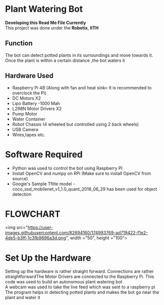 # Plant Watering Bot
**Developing this Read Me File Currently**</br>
This project was done under the **Robotix**, **IITH** <br/>
## Function 
The bot can detect potted plants in its surroundings and move towards it. Once the plant is within a certain distance ,the bot waters it<br/>
## Hardware Used
- Raspberry Pi 4B (Along with fan and heat sink< It is recommended to overclock the Pi) 
- DC Motors X2
- Lipo Battery -1000 Mah
- L298N Motor Drivers X2
- Pump Motor
- Water Container
- Robot Chassis (4 wheeled but controlled using 2 back wheels) 
- USB Camera
- Wires,tapes etc. </br>
# Software Required
- Python was used to control the bot using Raspberry PI
- Install OpenCV and numpy on RPi (Make sure to install OpenCV from source)
- Google's Sample Tflite model  - coco_ssd_mobilenet_v1_1.0_quant_2018_06_29 has been used for object detection</br>

# FLOWCHART
<img src="https://user-images.githubusercontent.com/82694160/174993769-ad719422-f1e2-4de5-b3ff-1c3fb9696a3d.png", width ="50", height ="100">

# Set Up the Hardware
 Setting up the hardware is rather straight forward. Connections are rather straightforwardThe Motor Drivers are connected to the Raspberry Pi.
This code was used to build an autonomous plant watering bot <br />
A webcam was used to take the live feed which was sent to a raspberry pi <br />
The program helps in detecting potted plants and makes the bot go near the plant and water it 
